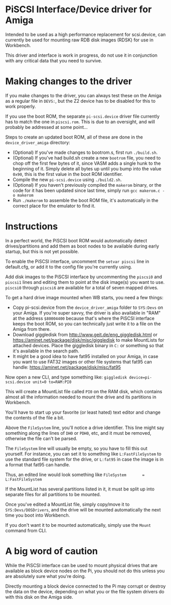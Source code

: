 # PiSCSI Interface/Device driver for Amiga

Intended to be used as a high performance replacement for scsi.device, can currently be used for mounting raw RDB disk images (RDSK) for use in Workbench.

This driver and interface is work in progress, do not use it in conjunction with any critical data that you need to survive.

# Making changes to the driver

If you make changes to the driver, you can always test these on the Amiga as a regular file in `DEVS:`, but the Z2 device has to be disabled for this to work properly.

If you use the boot ROM, the separate `pi-scsi.device` driver file currently has to match the one in `piscsi.rom`. This is due to an oversight, and will probably be addressed at some point...

Steps to create an updated boot ROM, all of these are done in the `device_driver_amiga` directory:

* (Optional) If you've made changes to bootrom.s, first run `./build.sh`.
* (Optional) If you've had build.sh create a new `bootrom` file, you need to chop off the first few bytes of it, since VASM adds a single hunk to the beginning of it. Simply delete all bytes up until you bump into the value `0x90`, this is the first value in the boot ROM identifier.
* Compile the new `pi-scsi.device` using `./build2.sh`.
* (Optional) If you haven't previously compiled the `makerom` binary, or the code for it has been updated since last time, simply run `gcc makerom.c -o makerom`
* Run `./makerom` to assemble the boot ROM file, it's automatically in the correct place for the emulator to find it.

# Instructions

In a perfect world, the PiSCSI boot ROM would automatically detect drives/partitions and add them as boot nodes to be available during early startup, but this is not yet possible.

To enable the PiSCSI interface, uncomment the `setvar piscsi` line in default.cfg, or add it to the config file you're currently using.

Add disk images to the PiSCSI interface by uncommenting the `piscsi0` and `piscsi1` lines and editing them to point at the disk image(s) you want to use. `piscsi0` through `piscsi6` are available for a total of seven mapped drives.

To get a hard drive image mounted when WB starts, you need a few things:
* Copy pi-scsi.device from the `device_driver_amiga` folder to `SYS:Devs` on your Amiga.
  If you're super savvy, the driver is also available in "RAM" at the address `$80004400` because that's where the PiSCSI interface keeps the boot ROM, so you can technically just write it to a file on the Amiga from there.
* Download giggledisk from http://www.geit.de/eng_giggledisk.html or https://aminet.net/package/disk/misc/giggledisk to make MountLists for attached devices.
  Place the giggledisk binary in `C:` or something so that it's available in the search path.
* It might be a good idea to have fat95 installed on your Amiga, in case you want to use FAT32 images or other file systems that fat95 can handle: https://aminet.net/package/disk/misc/fat95

Now open a new CLI, and type something like:
`giggledisk device=pi-scsi.device unit=0 to=RAM:PI0`

This will create a MountList file called `PI0` on the RAM disk, which contains almost all the information needed to mount the drive and its partitions in Workbench.

You'll have to start up your favorite (or least hated) text editor and change the contents of the file a bit.

Above the `FileSystem` line, you'll notice a drive identifier. This line might say something along the lines of `DH0` or `PDH0`, etc, and it must be removed, otherwise the file can't be parsed.

The `FileSystem` line will usually be empty, so you have to fill this out yourself. For instance, you can set it to something like `L:FastFileSystem` to use the standard file system for the drive, or `L:fat95` in case the image is in a format that fat95 can handle.

Thus, an edited line would look something like `FileSystem       = L:FastFileSystem`

If the MountList has several partitions listed in it, it must be split up into separate files for all partitions to be mounted.

Once you've edited a MountList file, simply copy/move it to `SYS:Devs/DOSDrivers`, and the drive will be mounted automatically the next time you boot into Workbench.

If you don't want it to be mounted automatically, simply use the `Mount` command from CLI.

# A big word of caution

While the PiSCSI interface can be used to mount physical drives that are available as block device nodes on the Pi, you should not do this unless you are absolutely sure what you're doing.

Directly mounting a block device connected to the Pi may corrupt or destroy the data on the device, depending on what you or the file system drivers do with this disk on the Amiga side.

